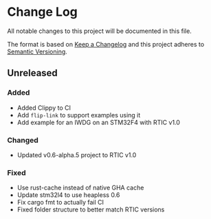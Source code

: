 # Change Log

All notable changes to this project will be documented in this file.

The format is based on [Keep a Changelog](http://keepachangelog.com/)
and this project adheres to [Semantic Versioning](http://semver.org/).

## Unreleased
### Added
- Added Clippy to CI
- Add `flip-link` to support examples using it
- Add example for an IWDG on an STM32F4 with RTIC v1.0

### Changed
- Updated v0.6-alpha.5 project to RTIC v1.0

### Fixed
- Use rust-cache instead of native GHA cache
- Update stm32l4 to use heapless 0.6
- Fix cargo fmt to actually fail CI
- Fixed folder structure to better match RTIC versions
